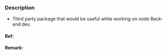 ### Description
* Third party package that would be useful while working on node Back-end dev.
#### Ref:

#### Remark:

